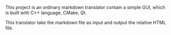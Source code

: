 This project is an ordinary markdown translator contain a simple GUI, which is built with C++ language, CMake, Qt.

This translator take the markdown file as input and output the relative HTML file.